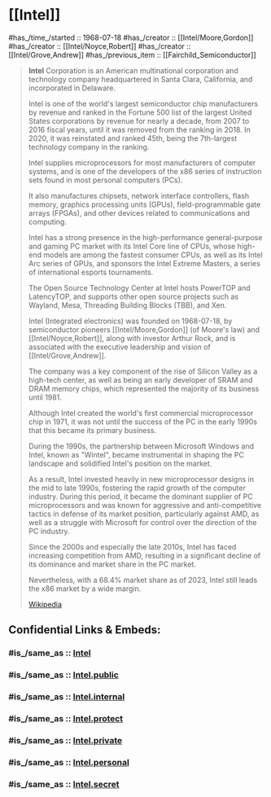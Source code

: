 
# [[Intel]] 

#has_/time_/started :: 1968-07-18 
#has_/creator :: [[Intel/Moore,Gordon]] 
#has_/creator :: [[Intel/Noyce,Robert]] 
#has_/creator :: [[Intel/Grove,Andrew]] 
#has_/previous_item :: [[Fairchild_Semiconductor]] 


> **Intel** Corporation is an American multinational 
> corporation and technology company headquartered in Santa Clara, California, 
> and incorporated in Delaware. 
> 
> Intel is one of the world's largest semiconductor chip manufacturers by revenue 
> and ranked in the Fortune 500 list of the largest United States corporations 
> by revenue for nearly a decade, from 2007 to 2016 fiscal years, 
> until it was removed from the ranking in 2018. 
> In 2020, it was reinstated and ranked 45th, 
> being the 7th-largest technology company in the ranking.
>
> Intel supplies microprocessors for most manufacturers of computer systems, 
> and is one of the developers of the x86 series of instruction sets 
> found in most personal computers (PCs). 
> 
> It also manufactures chipsets, network interface controllers, flash memory, 
> graphics processing units (GPUs), field-programmable gate arrays (FPGAs), 
> and other devices related to communications and computing. 
> 
> Intel has a strong presence in the high-performance general-purpose 
> and gaming PC market with its Intel Core line of CPUs, 
> whose high-end models are among the fastest consumer CPUs, 
> as well as its Intel Arc series of GPUs, and sponsors the Intel Extreme Masters, 
> a series of international esports tournaments. 
> 
> The Open Source Technology Center at Intel hosts PowerTOP and LatencyTOP, 
> and supports other open source projects such as Wayland, Mesa, 
> Threading Building Blocks (TBB), and Xen.
>
> Intel (Integrated electronics) was founded on 1968-07-18, 
> by semiconductor pioneers [[Intel/Moore,Gordon]] (of Moore's law) and [[Intel/Noyce,Robert]], 
> along with investor Arthur Rock, 
> and is associated with the executive leadership and vision of [[Intel/Grove,Andrew]]. 
> 
> The company was a key component 
> of the rise of Silicon Valley as a high-tech center, 
> as well as being an early developer of SRAM and DRAM memory chips, 
> which represented the majority of its business until 1981. 
> 
> Although Intel created the world's first commercial microprocessor chip in 1971, 
> it was not until the success of the PC in the early 1990s 
> that this became its primary business.
>
> During the 1990s, the partnership between Microsoft Windows and Intel, 
> known as "Wintel", became instrumental in shaping the PC landscape 
> and solidified Intel's position on the market. 
> 
> As a result, Intel invested heavily in new microprocessor designs 
> in the mid to late 1990s, fostering the rapid growth of the computer industry. 
> During this period, it became the dominant supplier of PC microprocessors 
> and was known for aggressive and anti-competitive tactics 
> in defense of its market position, particularly against AMD, 
> as well as a struggle with Microsoft for control over the direction of the PC industry. 
>
> Since the 2000s and especially the late 2010s, 
> Intel has faced increasing competition from AMD, 
> resulting in a significant decline of its dominance and market share in the PC market. 
> 
> Nevertheless, with a 68.4% market share as of 2023, 
> Intel still leads the x86 market by a wide margin.
>
> [Wikipedia](https://en.wikipedia.org/wiki/Intel)


## Confidential Links & Embeds: 

### #is_/same_as :: [Intel](Intel.md) 

### #is_/same_as :: [Intel.public](/_public/Society/Economics/Business/Business-Entity/IT~Company/Semiconductor-Industry/Intel.public.md) 

### #is_/same_as :: [Intel.internal](/_internal/Society/Economics/Business/Business-Entity/IT~Company/Semiconductor-Industry/Intel.internal.md) 

### #is_/same_as :: [Intel.protect](/_protect/Society/Economics/Business/Business-Entity/IT~Company/Semiconductor-Industry/Intel.protect.md) 

### #is_/same_as :: [Intel.private](/_private/Society/Economics/Business/Business-Entity/IT~Company/Semiconductor-Industry/Intel.private.md) 

### #is_/same_as :: [Intel.personal](/_personal/Society/Economics/Business/Business-Entity/IT~Company/Semiconductor-Industry/Intel.personal.md) 

### #is_/same_as :: [Intel.secret](/_secret/Society/Economics/Business/Business-Entity/IT~Company/Semiconductor-Industry/Intel.secret.md)

